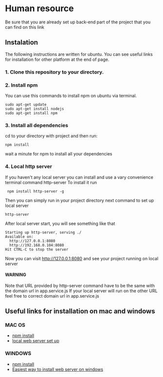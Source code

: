 # Human resource

Be sure that you are already set up back-end part of the project that you can find on this link

## Instalation

The following instructions are written for ubuntu. You can see useful links for installation
for other platform at the end of page.

### 1. Clone this repository to your directory.
### 2. Install npm
You can use this commands to install npm on ubuntu via terminal.
```
sudo apt-get update
sudo apt-get install nodejs
sudo apt-get install npm
```
### 3. Install all dependencies
cd to your directory with project and then run:
```
npm install
```
wait a minute for npm to install all your dependencies
### 4. Local http server
If you haven't any local server you can install and use a vary convenience terminal command http-server
To install it run
```
 npm install http-server -g
```
Then you can simply run in your project directory next command to set up local server
```
http-server
```
After local server start, you will see something like that
```
Starting up http-server, serving ./
Available on:
  http://127.0.0.1:8080
  http://192.168.0.104:8080
Hit CTRL-C to stop the server
```
Now you can visit http://127.0.0.1:8080 and see your project running on local server

#### WARNING
Note that URL provided by http-server command have to be the same with the domain url in app.service.js
If your local server will run on the other URL feel free to correct domain url in app.service.js

## Useful links for installation on mac and windows
### MAC OS
* [npm install](https://www.npmjs.com/package/npm#super-easy-install)
* [local web server set up](https://www.npmjs.com/package/local-web-server)
### WINDOWS
* [npm install](https://www.npmjs.com/package/npm#super-easy-install)
* [Easiest way to install web server on windows](https://blog.udemy.com/xampp-tutorial/)